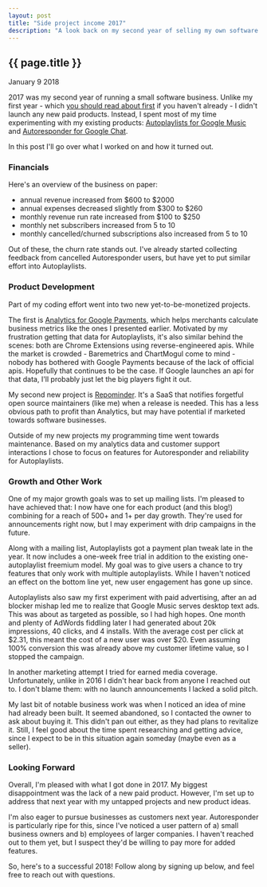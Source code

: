```yaml
---
layout: post
title: "Side project income 2017"
description: "A look back on my second year of selling my own software."
---
```


{{ page.title }}
----------------

<p class="meta">January 9 2018</p>

2017 was my second year of running a small software business.
Unlike my first year - which [you should read about first](/2017/01/09/side-project-income-2016-0-to-100.html) if you haven't already - I didn't launch any new paid products.
Instead, I spent most of my time experimenting with my existing products: [Autoplaylists for Google Music](https://autoplaylists.simon.codes) and [Autoresponder for Google Chat](https://gchat.simon.codes).

In this post I'll go over what I worked on and how it turned out.

### Financials
Here's an overview of the business on paper:

* annual revenue increased from $600 to $2000
* annual expenses decreased slightly from $300 to $260
* monthly revenue run rate increased from $100 to $250
* monthly net subscribers increased from 5 to 10
* monthly cancelled/churned subscriptions also increased from 5 to 10

Out of these, the churn rate stands out.
I've already started collecting feedback from cancelled Autoresponder users, but have yet to put similar effort into Autoplaylists.

### Product Development

Part of my coding effort went into two new yet-to-be-monetized projects.

The first is [Analytics for Google Payments](https://analytics.simon.codes), which helps merchants calculate business metrics like the ones I presented earlier.
Motivated by my frustration getting that data for Autoplaylists, it's also similar behind the scenes:
both are Chrome Extensions using reverse-engineered apis.
While the market is crowded - Baremetrics and ChartMogul come to mind - nobody has bothered with Google Payments because of the lack of official apis.
Hopefully that continues to be the case.
If Google launches an api for that data, I'll probably just let the big players fight it out.

My second new project is [Repominder](https://www.repominder.com).
It's a SaaS that notifies forgetful open source maintainers (like me) when a release is needed.
This has a less obvious path to profit than Analytics, but may have potential if marketed towards software businesses.

Outside of my new projects my programming time went towards maintenance.
Based on my analytics data and customer support interactions I chose to focus on features for Autoresponder and reliability for Autoplaylists.

### Growth and Other Work

One of my major growth goals was to set up mailing lists.
I'm pleased to have achieved that: I now have one for each product (and this blog!) combining for a reach of 500+ and 1+ per day growth.
They're used for announcements right now, but I may experiment with drip campaigns in the future.

Along with a mailing list, Autoplaylists got a payment plan tweak late in the year.
It now includes a one-week free trial in addition to the existing one-autoplaylist freemium model.
My goal was to give users a chance to try features that only work with multiple autoplaylists.
While I haven't noticed an effect on the bottom line yet, new user engagement has gone up since.

Autoplaylists also saw my first experiment with paid advertising, after an ad blocker mishap led me to realize that Google Music serves desktop text ads.
This was about as targeted as possible, so I had high hopes.
One month and plenty of AdWords fiddling later I had generated about 20k impressions, 40 clicks, and 4 installs.
With the average cost per click at $2.31, this meant the cost of a new user was over $20.
Even assuming 100% conversion this was already above my customer lifetime value, so I stopped the campaign.

In another marketing attempt I tried for earned media coverage.
Unfortunately, unlike in 2016 I didn't hear back from anyone I reached out to.
I don't blame them: with no launch announcements I lacked a solid pitch.

My last bit of notable business work was when I noticed an idea of mine had already been built.
It seemed abandoned, so I contacted the owner to ask about buying it.
This didn't pan out either, as they had plans to revitalize it.
Still, I feel good about the time spent researching and getting advice, since I expect to be in this situation again someday (maybe even as a seller).

### Looking Forward

Overall, I'm pleased with what I got done in 2017.
My biggest disappointment was the lack of a new paid product.
However, I'm set up to address that next year with my untapped projects and new product ideas.

I'm also eager to pursue businesses as customers next year.
Autoresponder is particularly ripe for this, since I've noticed a user pattern of a) small business owners and b) employees of larger companies.
I haven't reached out to them yet, but I suspect they'd be willing to pay more for added features.

So, here's to a successful 2018!
Follow along by signing up below, and feel free to reach out with questions.

